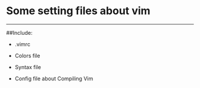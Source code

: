 # Some setting files about vim

-------------------------------

##Include:

*   .vimrc

*   Colors file

*   Syntax file

*   Config file about Compiling Vim
